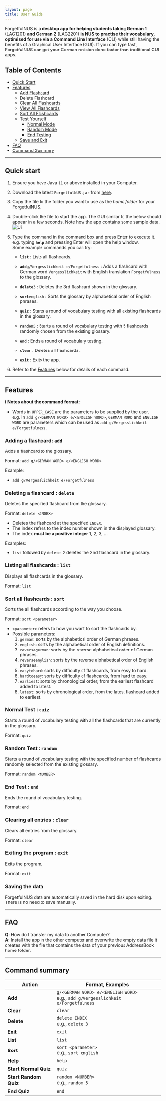 ```yaml
---
layout: page
title: User Guide
---
```


ForgetfulNUS is a **desktop app for helping students taking German 1** (LAG1201) **and German 2** (LAG2201) **in NUS to practise their vocabulary, optimised for use via a Command Line Interface** (CLI) while still having the benefits of a Graphical User Interface (GUI). If you can type fast, ForgetfulNUS can get your German revision done faster than traditional GUI apps.

## Table of Contents

- [Quick Start](#qs)
- [Features](#features)
    - [Add Flashcard](#add)
    - [Delete Flashcard](#delete)
    - [Clear All Flashcards](#clear)
    - [View All Flashcards](#list)
    - [Sort All Flashcards](#sort)
    - Test Yourself
        - [Normal Mode](#quiz)
        - [Random Mode](#random)
        - [End Testing](#end)
    - [Save and Exit](#exit)
- [FAQ](#faq)
- [Command Summary](#cmdsum)

--------------------------------------------------------------------------------------------------------------------

## <a name="qs"></a>Quick start

1. Ensure you have Java `11` or above installed in your Computer.

1. Download the latest `ForgetfulNUS.jar` from [here](https://github.com/AY2021S1-CS2103T-W16-2/tp/releases).

1. Copy the file to the folder you want to use as the _home folder_ for your ForgetfulNUS.

1. Double-click the file to start the app. The GUI similar to the below should appear in a few seconds. Note how the app contains some sample data.<br>
   ![Ui](images/Ui.png)

1. Type the command in the command box and press Enter to execute it. e.g. typing **`help`** and pressing Enter will open the help window.<br>
   Some example commands you can try:

   * **`list`** : Lists all flashcards.

   * **`add`**`g/Vergesslichkeit e/Forgetfulness` : Adds a flashcard with German word `Vergesslichkeit` with English translation `Forgetfulness` to the glossary.

   * **`delete`**`3` : Deletes the 3rd flashcard shown in the glossary.

   * **`sort`**`english` : Sorts the glossary by alphabetical order of English phrases.

   * **`quiz`** : Starts a round of vocabulary testing with all existing flashcards in the glossary.

   * **`random`**`5` : Starts a round of vocabulary testing with 5 flashcards randomly chosen from the existing glossary.

   * **`end`** : Ends a round of vocabulary testing.

   * **`clear`** : Deletes all flashcards.

   * **`exit`** : Exits the app.

1. Refer to the [Features](#features) below for details of each command.

--------------------------------------------------------------------------------------------------------------------

## <a name="features"></a>Features

<div markdown="block" class="alert alert-info">

**:information_source: Notes about the command format:**<br>

* Words in `UPPER_CASE` are the parameters to be supplied by the user.<br>
  e.g. in `add g/<GERMAN WORD> e/<ENGLISH WORD>`, `GERMAN WORD` and `ENGLISH WORD` are parameters which can be used as `add g/Vergesslichkeit e/Forgetfulness`.

</div>

### <a name="add"></a>Adding a flashcard: `add`

Adds a flashcard to the glossary.

Format: `add g/<GERMAN WORD> e/<ENGLISH WORD>`

Example:
* `add g/Vergesslichkeit e/Forgetfulness`

### <a name="delete"></a>Deleting a flashcard : `delete`

Deletes the specified flashcard from the glossary.

Format: `delete <INDEX>`

* Deletes the flashcard at the specified `INDEX`.
* The index refers to the index number shown in the displayed glossary.
* The index **must be a positive integer** 1, 2, 3, …​

Examples:
* `list` followed by `delete 2` deletes the 2nd flashcard in the glossary.

### <a name="list"></a>Listing all flashcards : `list`

Displays all flashcards in the glossary.

Format: `list`

### <a name="sort"></a>Sort all flashcards : `sort`

Sorts the all flashcards according to the way you choose.

Format: `sort <parameter>`

* `<parameter>` refers to how you want to sort the flashcards by.
* Possible parameters:
    1. `german`: sorts by the alphabetical order of German phrases.
    1. `english`: sorts by the alphabetical order of English definitions.
    1. `reversegerman`: sorts by the reverse alphabetical order of German phrases.
    1. `reverseenglish`: sorts by the reverse alphabetical order of English phrases.
    1. `easytohard`: sorts by difficulty of flashcards, from easy to hard.
    1. `hardtoeasy`: sorts by difficulty of flashcards, from hard to easy.
    1. `earliest`: sorts by chronological order, from the earliest flashcard added to latest.
    1. `latest`: sorts by chronological order, from the latest flashcard added to earliest.

### <a name="quiz"></a>Normal Test : `quiz`

Starts a round of vocabulary testing with all the flashcards that are currently in the glossary.

Format: `quiz`

### <a name="random"></a>Random Test : `random`

Starts a round of vocabulary testing with the specified number of flashcards randomly selected from the existing glossary.

Format: `random <NUMBER>`

### <a name="end"></a>End Test : `end`

Ends the round of vocabulary testing.

Format: `end`

### <a name="clear"></a>Clearing all entries : `clear`

Clears all entries from the glossary.

Format: `clear`

### <a name="exit"></a>Exiting the program : `exit`

Exits the program.

Format: `exit`

### Saving the data

ForgetfulNUS data are automatically saved in the hard disk upon exiting. There is no need to save manually.

--------------------------------------------------------------------------------------------------------------------

## <a name="faq"></a>FAQ

**Q**: How do I transfer my data to another Computer?<br>
**A**: Install the app in the other computer and overwrite the empty data file it creates with the file that contains the data of your previous AddressBook home folder.

--------------------------------------------------------------------------------------------------------------------

## <a name="cmdsum"></a>Command summary

Action | Format, Examples
--------|------------------
**Add** | `g/<GERMAN WORD> e/<ENGLISH WORD>` <br> e.g., `add g/Vergesslichkeit e/Forgetfulness`
**Clear** | `clear`
**Delete** | `delete INDEX` <br> e.g., `delete 3`
**Exit** | `exit`
**List** | `list`
**Sort** | `sort <parameter>` <br> e.g., `sort english`
**Help** | `help`
**Start Normal Quiz** | `quiz`
**Start Random Quiz** | `random <NUMBER>` <br> e.g., `random 5`
**End Quiz** | `end`
